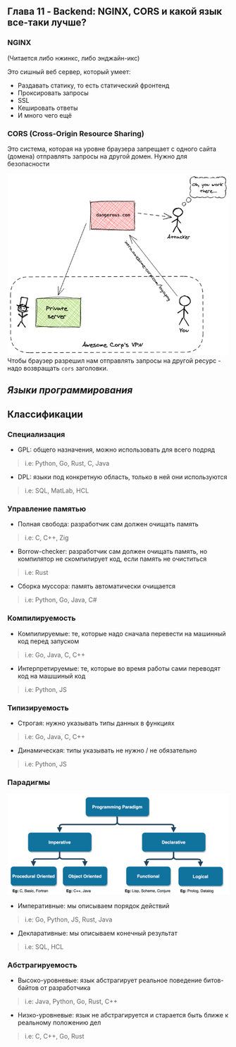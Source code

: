## Глава 11 - Backend: NGINX, CORS и какой язык все-таки лучше?

### NGINX
(Читается либо нжинкс, либо энджайн-икс) <br>

Это сишный веб сервер, который умеет:
- Раздавать статику, то есть статический фронтенд
- Проксировать запросы
- SSL
- Кешировать ответы
- И много чего ещё

### СORS (Cross-Origin Resource Sharing)
Это система, которая на уровне браузера запрещает с одного сайта (домена) отправлять запросы на другой домен. Нужно для безопасности<br>

![cors](cors.png)<br>
Чтобы браузер разрешил нам отправлять запросы на другой ресурс - надо возвращать `cors` заголовки.


## _Языки программирования_

## Классификации

### Специализация
- GPL: общего назначения, можно использовать для всего подряд
> i.e: Python, Go, Rust, C, Java
- DPL: языки под конкретную область, только в ней они используются
> i.e: SQL, MatLab, HCL

### Управление памятью
- Полная свобода: разработчик сам должен очищать память
> i.e: C, C++, Zig
- Borrow-checker: разработчик сам должен очищать память, но компилятор не скомпилирует код, если память не очиститься
> i.e: Rust
- Сборка муссора: память автоматически очищается
> i.e: Python, Go, Java, C#

### Компилируемость
- Компилируемые: те, которые надо сначала перевести на машинный код перед запуском
> i.e: Go, Java, C, C++
- Интерпретируемые: те, которые во время работы сами переводят код на машшиный код
> i.e: Python, JS

### Типизируемость
- Строгая: нужно указывать типы данных в функциях
> i.e: Go, Java, C, C++
- Динамическая: типы указывать не нужно / не обязательно
> i.e: Python, JS

### Парадигмы

![para](para.png)
- Императивные: мы описываем порядок действий
> i.e: Go, Python, JS, Rust, Java
- Декларативные: мы описываем конечный результат
> i.e: SQL, HCL

### Абстрагируемость
- Высоко-уровневые: язык абстрагирует реальное поведение битов-байтов от разработчика
> i.e: Java, Python, Go, Rust, C++
- Низко-уровневые: язык не абстрагируется и старается быть ближе к реальному положению дел
> i.e: C, C++, Go, Rust
